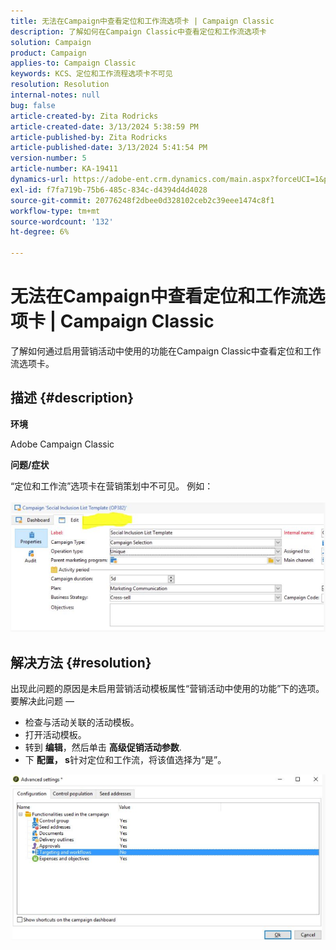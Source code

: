```yaml
---
title: 无法在Campaign中查看定位和工作流选项卡 | Campaign Classic
description: 了解如何在Campaign Classic中查看定位和工作流选项卡
solution: Campaign
product: Campaign
applies-to: Campaign Classic
keywords: KCS、定位和工作流程选项卡不可见
resolution: Resolution
internal-notes: null
bug: false
article-created-by: Zita Rodricks
article-created-date: 3/13/2024 5:38:59 PM
article-published-by: Zita Rodricks
article-published-date: 3/13/2024 5:41:54 PM
version-number: 5
article-number: KA-19411
dynamics-url: https://adobe-ent.crm.dynamics.com/main.aspx?forceUCI=1&pagetype=entityrecord&etn=knowledgearticle&id=4f849390-60e1-ee11-904c-0022480a227c
exl-id: f7fa719b-75b6-485c-834c-d4394d4d4028
source-git-commit: 20776248f2dbee0d328102ceb2c39eee1474c8f1
workflow-type: tm+mt
source-wordcount: '132'
ht-degree: 6%

---
```


# 无法在Campaign中查看定位和工作流选项卡 | Campaign Classic


了解如何通过启用营销活动中使用的功能在Campaign Classic中查看定位和工作流选项卡。

## 描述 {#description}


<b>环境</b>

Adobe Campaign Classic

<b>问题/症状</b>

“定位和工作流”选项卡在营销策划中不可见。 例如：
<br><br>![](assets/___50849390-60e1-ee11-904c-0022480a227c___.png)<br>

## 解决方法 {#resolution}


出现此问题的原因是未启用营销活动模板属性“营销活动中使用的功能”下的选项。 要解决此问题 — 

- 检查与活动关联的活动模板。
- 打开活动模板。
- 转到 <b>编辑</b>，然后单击 <b>高级促销活动参数</b>.
- 下 <b>配置， s</b>针对定位和工作流，将该值选择为“是”。


![](assets/f184a935-4ace-ec11-a7b5-00224809c196.png)
